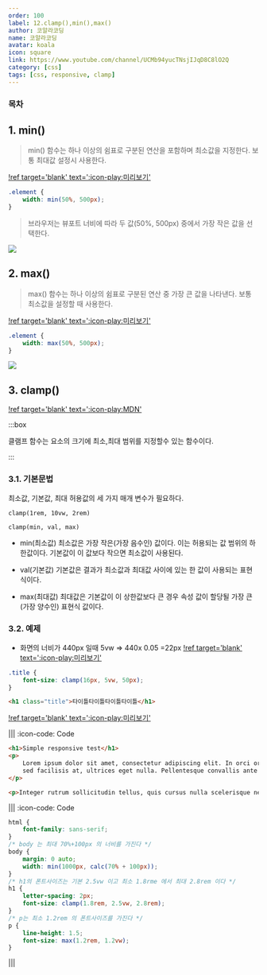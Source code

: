 ```yaml
---
order: 100
label: 12.clamp(),min(),max()
author: 코알라코딩
name: 코알라코딩
avatar: koala
icon: square
link: https://www.youtube.com/channel/UCMb94yucTNsjIJqD8C8lO2Q
category: [css]
tags: [css, responsive, clamp]
---
```


### 목차 <!-- omit in toc -->

## 1. min()

> min() 함수는 하나 이상의 쉼표로 구분된 연산을 포함하며 최소값을 지정한다.
> 보통 최대값 설정시 사용한다.

[!ref target='blank' text=':icon-play:미리보기'](https://qwerewqwerew.github.io/source/css/12-clamp/2.html)

```css
.element {
	width: min(50%, 500px);
}
```

> 브라우저는 뷰포트 너비에 따라 두 값(50%, 500px) 중에서 가장 작은 값을 선택한다.

![](https://ishadeed.com/assets/comparison-css/css-min-1.jpg)

## 2. max()

> max() 함수는 하나 이상의 쉼표로 구분된 연산 중 가장 큰 값을 나타낸다.
> 보통 최소값을 설정할 때 사용한다.

[!ref target='blank' text=':icon-play:미리보기'](https://qwerewqwerew.github.io/source/css/12-clamp/3.html)

```css
.element {
	width: max(50%, 500px);
}
```

![](https://ishadeed.com/assets/comparison-css/css-max-1.jpg)

## 3. clamp()

[!ref target='blank' text=':icon-play:MDN'](https://developer.mozilla.org/en-US/docs/Web/CSS/clamp)

:::box

클램프 함수는 요소의 크기에 최소,최대 범위를 지정할수 있는 함수이다.

:::

### 3.1. 기본문법

최소값, 기본값, 최대 허용값의 세 가지 매개 변수가 필요하다.

`clamp(1rem, 10vw, 2rem)`

`clamp(min, val, max)`

- min(최소값)
  최소값은 가장 작은(가장 음수인) 값이다. 이는 허용되는 값 범위의 하한값이다. 기본값이 이 값보다 작으면 최소값이 사용된다.

- val(기본값)
  기본값은 결과가 최소값과 최대값 사이에 있는 한 값이 사용되는 표현식이다.

- max(최대값)
  최대값은 기본값이 이 상한값보다 큰 경우 속성 값이 할당될 가장 큰(가장 양수인) 표현식 값이다.

### 3.2. 예제

+ 화면의 너비가 440px 일때 5vw => 440x 0.05 =22px
[!ref target='blank' text=':icon-play:미리보기'](https://qwerewqwerew.github.io/source/css/12-clamp/4.html)

```css
.title {
	font-size: clamp(16px, 5vw, 50px);
}
```

```html
<h1 class="title">타이틀타이틀타이틀타이틀</h1>
```

[!ref target='blank' text=':icon-play:미리보기'](https://qwerewqwerew.github.io/source/css/12-clamp/1.html)

||| :icon-code: Code

```html
<h1>Simple responsive test</h1>
<p>
	Lorem ipsum dolor sit amet, consectetur adipiscing elit. In orci orci, eleifend id risus nec, mattis rutrum velit. Suspendisse fringilla egestas erat eu convallis. Phasellus eu velit ut magna dapibus elementum cursus at ligula. Ut tempus varius nibh, nec auctor sapien iaculis sit amet. Fusce iaculis, libero quis elementum viverra, nulla ante accumsan lectus, sit amet convallis lacus ipsum vel est. Curabitur et urna non est consectetur pulvinar vel id risus. Ut vestibulum, sem in semper aliquet, felis arcu euismod sapien, ac imperdiet massa nisl quis sem. Vestibulum ac elementum felis, in tempor velit. Pellentesque purus ex, mattis at ornare quis, porta condimentum mi. Donec vestibulum ligula vel nulla blandit, quis euismod nulla vestibulum. Suspendisse potenti. Nunc neque mauris, tempor
	sed facilisis at, ultrices eget nulla. Pellentesque convallis ante nec augue porttitor, id tempus ante luctus.
</p>

<p>Integer rutrum sollicitudin tellus, quis cursus nulla scelerisque nec. Nunc eu facilisis lorem. Maecenas faucibus sapien eleifend, semper tellus at, pharetra quam. Cras feugiat vulputate tortor at rhoncus. Class aptent taciti sociosqu ad litora torquent per conubia nostra, per inceptos himenaeos. Nam non felis quis sem lobortis sodales vel id libero. Phasellus sit amet placerat lorem.</p>
```

||| :icon-code: Code

```css
html {
	font-family: sans-serif;
}
/* body 는 최대 70%+100px 의 너비를 가진다 */
body {
	margin: 0 auto;
	width: min(1000px, calc(70% + 100px));
}
/* h1의 폰트사이즈는 기본 2.5vw 이고 최소 1.8rme 에서 최대 2.8rem 이다 */
h1 {
	letter-spacing: 2px;
	font-size: clamp(1.8rem, 2.5vw, 2.8rem);
}
/* p는 최소 1.2rem 의 폰트사이즈를 가진다 */
p {
	line-height: 1.5;
	font-size: max(1.2rem, 1.2vw);
}
```

|||
